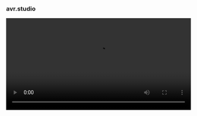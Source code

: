 ### avr.studio

<video width="100%" src="./src/assets/videos/example-video.mp4" alt="avr.studio - example video" />
